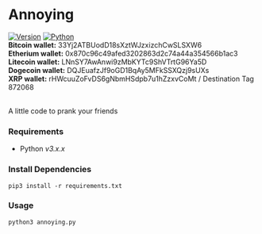 # Annoying
[![Version](https://img.shields.io/badge/version-v1-blue.svg)]()
[![Python](https://img.shields.io/badge/python-v3-blue.svg)]()
<br>
**Bitcoin wallet:** 33Yj2ATBUodD18sXztWJzxizchCwSLSXW6 <br>
**Etherium wallet:** 0x870c96c49afed3202863d2c74a44a354566b1ac3 <br>
**Litecoin wallet:** LNnSY7AwAnwi9zMbKYTc9ShVTrtG96Ya5D <br>
**Dogecoin wallet:** DQJEuafzJf9oGD1BqAy5MFkSSXQzj9sUXs <br>
**XRP wallet:** rHWcuuZoFvDS6gNbmHSdpb7u1hZzxvCoMt / Destination Tag 872068 <br>


<br>
A little code to prank your friends

### Requirements

-   Python _v3.x.x_

### Install Dependencies

```
pip3 install -r requirements.txt
```

### Usage

```
python3 annoying.py
```
